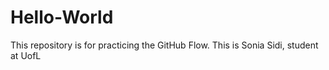 # Hello-World
This repository is for practicing the GitHub Flow.
This is Sonia Sidi, student at UofL
